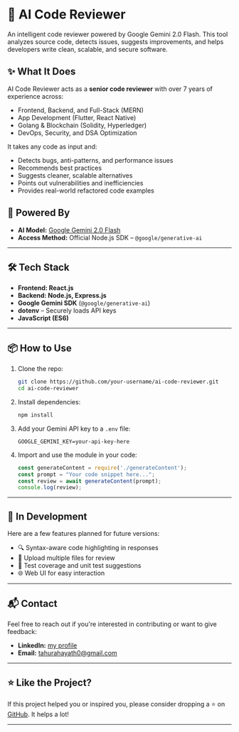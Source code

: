 
# 🤖 AI Code Reviewer

An intelligent code reviewer powered by Google Gemini 2.0 Flash. This tool analyzes source code, detects issues, suggests improvements, and helps developers write clean, scalable, and secure software.

## ✨ What It Does

AI Code Reviewer acts as a **senior code reviewer** with over 7 years of experience across:

- Frontend, Backend, and Full-Stack (MERN)
- App Development (Flutter, React Native)
- Golang & Blockchain (Solidity, Hyperledger)
- DevOps, Security, and DSA Optimization

It takes any code as input and:
- Detects bugs, anti-patterns, and performance issues
- Recommends best practices
- Suggests cleaner, scalable alternatives
- Points out vulnerabilities and inefficiencies
- Provides real-world refactored code examples

## 🧠 Powered By

- **AI Model:** [Google Gemini 2.0 Flash](https://ai.google.dev/)
- **Access Method:** Official Node.js SDK – `@google/generative-ai`

---

## 🛠 Tech Stack


- **Frontend: React.js**
- **Backend: Node.js, Express.js**
- **Google Gemini SDK** (`@google/generative-ai`)
- **dotenv** – Securely loads API keys
- **JavaScript (ES6)**

---

## 📦 How to Use

1. Clone the repo:
   ```bash
   git clone https://github.com/your-username/ai-code-reviewer.git
   cd ai-code-reviewer
   ```

2. Install dependencies:
   ```bash
   npm install
   ```

3. Add your Gemini API key to a `.env` file:
   ```
   GOOGLE_GEMINI_KEY=your-api-key-here
   ```

4. Import and use the module in your code:
   ```js
   const generateContent = require('./generateContent');
   const prompt = "Your code snippet here...";
   const review = await generateContent(prompt);
   console.log(review);
   ```

---

## 🚧 In Development

Here are a few features planned for future versions:
- 🔍 Syntax-aware code highlighting in responses
- 📁 Upload multiple files for review
- 🧪 Test coverage and unit test suggestions
- 🌐 Web UI for easy interaction

---

## 📬 Contact

Feel free to reach out if you're interested in contributing or want to give feedback:

- **LinkedIn:** [my profile](https://www.linkedin.com/in/tahura-hayath-483397243/)
- **Email:** tahurahayath0@gmail.com 

---

## ⭐ Like the Project?

If this project helped you or inspired you, please consider dropping a ⭐ on [GitHub]((https://github.com/Tahura91/AI-Code-Reviewer)). It helps a lot!

---


